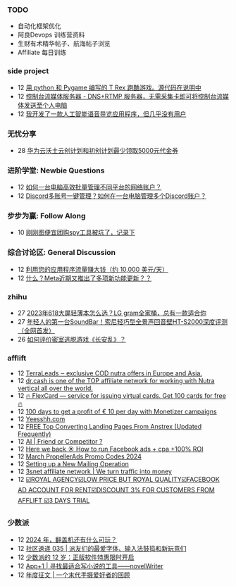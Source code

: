 ### TODO
-  自动化框架优化
-  阿良Devops 训练营资料
-  生财有术精华帖子、航海帖子浏览
-  Affiliate 每日训练

### side project
<!-- sideproject:START -->
-  12 [用 python 和 Pygame 编写的 T Rex 跑酷游戏。源代码在说明中](https://www.youtube.com/watch?v=pZySIXSelCA)
-  12 [控制台流媒体服务器 - DNS+RTMP 服务器，无需采集卡即可将控制台流媒体发送至个人电脑](https://github.com/Aioros/console-streaming-server)
-  12 [我开发了一款人工智能语音导览应用程序，但几乎没有用户](https://www.reddit.com/r/SideProject/comments/18gpp0e/ive_built_an_ai_audio_tour_app_but_have_almost_no/)<!-- sideproject:END -->


### 无忧分享
<!-- ruyo:START -->
-  28 [华为云沃土云创计划和初创计划最少领取5000元代金券](https://51.ruyo.net/18617.html)<!-- ruyo:END -->

### 进阶学堂: Newbie Questions
<!-- advertcn1:START -->
-  12 [如何一台电脑高效批量管理不同平台的网络账户？](https://www.advertcn.com/thread-114302-1-1.html)
-  12 [Discord多账号一键管理？如何在一台电脑管理多个Discord账户？](https://www.advertcn.com/thread-114299-1-1.html)<!-- advertcn1:END -->

### 步步为赢: Follow Along
<!-- advertcn2:START -->
-  10 [刚刚图便宜团购spy工具被坑了，记录下](https://www.advertcn.com/thread-113954-1-1.html)<!-- advertcn2:END -->

### 综合讨论区: General Discussion
<!-- advertcn3:START -->
-  12 [利用您的应用程序流量赚大钱（约 10,000 美元/天）](https://www.advertcn.com/thread-114303-1-1.html)
-  12 [什么？Meta近期又推出了多项新功能更新？？](https://www.advertcn.com/thread-114300-1-1.html)<!-- advertcn3:END -->


### zhihu
<!-- zhihu:START -->
-  27 [2023年618大屏轻薄本怎么选？LG gram全家桶，总有一款适合你](http://zhuanlan.zhihu.com/p/632641888?utm_campaign=rss&utm_medium=rss&utm_source=rss&utm_content=title)
-  27 [年轻人的第一台SoundBar！索尼轻巧型全景声回音壁HT-S2000深度评测（全网首发）](http://zhuanlan.zhihu.com/p/630990296?utm_campaign=rss&utm_medium=rss&utm_source=rss&utm_content=title)
-  26 [如何评价密室逃脱游戏《长安乱》？](http://www.zhihu.com/question/563950552/answer/3045961312?utm_campaign=rss&utm_medium=rss&utm_source=rss&utm_content=title)<!-- zhihu:END -->

### afflift
<!-- afflift:START -->
-  12 [TerraLeads ‒ exclusive COD nutra offers in Europe and Asia.](https://afflift.com/f/threads/terraleads-%E2%80%92-exclusive-cod-nutra-offers-in-europe-and-asia.3287/)
-  12 [dr.cash is one of the TOP affiliate network for working with Nutra vertical all over the world.](https://afflift.com/f/threads/dr-cash-is-one-of-the-top-affiliate-network-for-working-with-nutra-vertical-all-over-the-world.11669/)
-  12 [🔥 FlexCard — service for issuing virtual cards. Get 100 cards for free 🔥](https://afflift.com/f/threads/%F0%9F%94%A5-flexcard-%E2%80%94-service-for-issuing-virtual-cards-get-100-cards-for-free-%F0%9F%94%A5.12030/)
-  12 [100 days to get a profit of € 10 per day with Monetizer campaigns](https://afflift.com/f/threads/100-days-to-get-a-profit-of-%E2%82%AC-10-per-day-with-monetizer-campaigns.12776/)
-  12 [Yeesshh.com](https://afflift.com/f/threads/yeesshh-com.12781/)
-  12 [FREE Top Converting Landing Pages From Anstrex &lpar;Updated Frequently&rpar;](https://afflift.com/f/threads/free-top-converting-landing-pages-from-anstrex-updated-frequently.2596/)
-  12 [AI | Friend or Competitor ?](https://afflift.com/f/threads/ai-friend-or-competitor.12760/)
-  12 [Here we back ☀️ How to run Facebook ads + cpa +100% ROI](https://afflift.com/f/threads/here-we-back-%E2%98%80%EF%B8%8F-how-to-run-facebook-ads-cpa-100-roi.12146/)
-  12 [March PropellerAds Promo Codes 2024](https://afflift.com/f/threads/march-propellerads-promo-codes-2024.12746/)
-  12 [Setting up a New Mailing Operation](https://afflift.com/f/threads/setting-up-a-new-mailing-operation.12771/)
-  12 [3snet affiliate network | We turn traffic into money](https://afflift.com/f/threads/3snet-affiliate-network-we-turn-traffic-into-money.1333/)
-  12 [☑️ROYAL AGENCY☑️LOW PRICE BUT ROYAL QUALITY☑️FACEBOOK AD ACCOUNT FOR RENT☑️DISCOUNT 3% FOR CUSTOMERS FROM AFFLIFT ☑️3 DAYS TRIAL](https://afflift.com/f/threads/%E2%98%91%EF%B8%8Froyal-agency%E2%98%91%EF%B8%8Flow-price-but-royal-quality%E2%98%91%EF%B8%8Ffacebook-ad-account-for-rent%E2%98%91%EF%B8%8Fdiscount-3-for-customers-from-afflift-%E2%98%91%EF%B8%8F3-days-trial.12780/)<!-- afflift:END -->

### 少数派
<!-- sspai:START -->
-  12 [2024 年，翻盖机还有什么可玩？](https://sspai.com/prime/story/buy-a-flip-phone-in-2024)
-  12 [社区速递 035 | 派友们的最爱字体、输入法鼓捣和新玩意们](https://sspai.com/post/87128)
-  12 [少数派的 12 岁：正版软件特惠限时开启](https://sspai.com/post/87126)
-  12 [App+1 | 寻找最适合写小说的工具——novelWriter](https://sspai.com/post/86447)
-  12 [年度征文 | 一个末代手摄爱好者的回顾](https://sspai.com/post/86779)<!-- sspai:END -->
